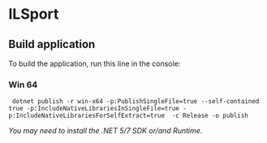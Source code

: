 # ILSport
## Build application
To build the application, run this line in the console:
### Win 64
```
 dotnet publish -r win-x64 -p:PublishSingleFile=true --self-contained true -p:IncludeNativeLibrariesInSingleFile=true -p:IncludeNativeLibrariesForSelfExtract=true  -c Release -o publish
```
*You may need to install the .NET 5/7 SDK or/and Runtime.*
 
